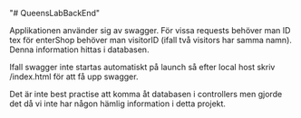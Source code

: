 "# QueensLabBackEnd" 

Applikationen använder sig av swagger. För vissa requests behöver man ID tex för enterShop behöver man visitorID (ifall två visitors har samma namn). Denna information hittas i databasen.

Ifall swagger inte startas automatiskt på launch så efter local host skriv /index.html för att få upp swagger.



Det är inte best practise att komma åt databasen i controllers men gjorde det då vi inte har någon hämlig information i detta projekt.
